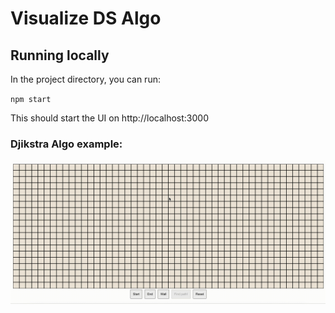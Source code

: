 # Visualize DS Algo

## Running locally

In the project directory, you can run:

`npm start`

This should start the UI on http://localhost:3000

### Djikstra Algo example:

![example.gif](example.gif)
